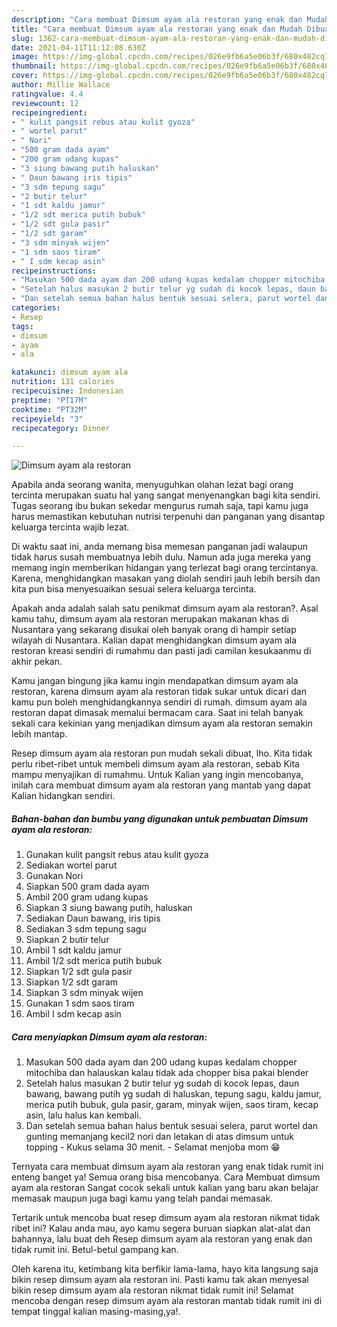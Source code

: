 ```yaml
---
description: "Cara membuat Dimsum ayam ala restoran yang enak dan Mudah Dibuat"
title: "Cara membuat Dimsum ayam ala restoran yang enak dan Mudah Dibuat"
slug: 1362-cara-membuat-dimsum-ayam-ala-restoran-yang-enak-dan-mudah-dibuat
date: 2021-04-11T11:12:08.630Z
image: https://img-global.cpcdn.com/recipes/026e9fb6a5e06b3f/680x482cq70/dimsum-ayam-ala-restoran-foto-resep-utama.jpg
thumbnail: https://img-global.cpcdn.com/recipes/026e9fb6a5e06b3f/680x482cq70/dimsum-ayam-ala-restoran-foto-resep-utama.jpg
cover: https://img-global.cpcdn.com/recipes/026e9fb6a5e06b3f/680x482cq70/dimsum-ayam-ala-restoran-foto-resep-utama.jpg
author: Millie Wallace
ratingvalue: 4.4
reviewcount: 12
recipeingredient:
- " kulit pangsit rebus atau kulit gyoza"
- " wortel parut"
- " Nori"
- "500 gram dada ayam"
- "200 gram udang kupas"
- "3 siung bawang putih haluskan"
- " Daun bawang iris tipis"
- "3 sdm tepung sagu"
- "2 butir telur"
- "1 sdt kaldu jamur"
- "1/2 sdt merica putih bubuk"
- "1/2 sdt gula pasir"
- "1/2 sdt garam"
- "3 sdm minyak wijen"
- "1 sdm saos tiram"
- " I sdm kecap asin"
recipeinstructions:
- "Masukan 500 dada ayam dan 200 udang kupas kedalam chopper mitochiba dan halauskan kalau tidak ada chopper bisa pakai blender"
- "Setelah halus masukan 2 butir telur yg sudah di kocok lepas, daun bawang, bawang putih yg sudah di haluskan, tepung sagu, kaldu jamur, merica putih bubuk, gula pasir, garam, minyak wijen, saos tiram, kecap asin, lalu halus kan kembali."
- "Dan setelah semua bahan halus bentuk sesuai selera, parut wortel dan gunting memanjang kecil2 nori dan letakan di atas dimsum untuk topping Kukus selama 30 menit.  Selamat menjoba mom 😁"
categories:
- Resep
tags:
- dimsum
- ayam
- ala

katakunci: dimsum ayam ala 
nutrition: 131 calories
recipecuisine: Indonesian
preptime: "PT17M"
cooktime: "PT32M"
recipeyield: "3"
recipecategory: Dinner

---
```



![Dimsum ayam ala restoran](https://img-global.cpcdn.com/recipes/026e9fb6a5e06b3f/680x482cq70/dimsum-ayam-ala-restoran-foto-resep-utama.jpg)

Apabila anda seorang wanita, menyuguhkan olahan lezat bagi orang tercinta merupakan suatu hal yang sangat menyenangkan bagi kita sendiri. Tugas seorang ibu bukan sekedar mengurus rumah saja, tapi kamu juga harus memastikan kebutuhan nutrisi terpenuhi dan panganan yang disantap keluarga tercinta wajib lezat.

Di waktu  saat ini, anda memang bisa memesan panganan jadi walaupun tidak harus susah membuatnya lebih dulu. Namun ada juga mereka yang memang ingin memberikan hidangan yang terlezat bagi orang tercintanya. Karena, menghidangkan masakan yang diolah sendiri jauh lebih bersih dan kita pun bisa menyesuaikan sesuai selera keluarga tercinta. 



Apakah anda adalah salah satu penikmat dimsum ayam ala restoran?. Asal kamu tahu, dimsum ayam ala restoran merupakan makanan khas di Nusantara yang sekarang disukai oleh banyak orang di hampir setiap wilayah di Nusantara. Kalian dapat menghidangkan dimsum ayam ala restoran kreasi sendiri di rumahmu dan pasti jadi camilan kesukaanmu di akhir pekan.

Kamu jangan bingung jika kamu ingin mendapatkan dimsum ayam ala restoran, karena dimsum ayam ala restoran tidak sukar untuk dicari dan kamu pun boleh menghidangkannya sendiri di rumah. dimsum ayam ala restoran dapat dimasak memalui bermacam cara. Saat ini telah banyak sekali cara kekinian yang menjadikan dimsum ayam ala restoran semakin lebih mantap.

Resep dimsum ayam ala restoran pun mudah sekali dibuat, lho. Kita tidak perlu ribet-ribet untuk membeli dimsum ayam ala restoran, sebab Kita mampu menyajikan di rumahmu. Untuk Kalian yang ingin mencobanya, inilah cara membuat dimsum ayam ala restoran yang mantab yang dapat Kalian hidangkan sendiri.

<!--inarticleads1-->

##### Bahan-bahan dan bumbu yang digunakan untuk pembuatan Dimsum ayam ala restoran:

1. Gunakan  kulit pangsit rebus atau kulit gyoza
1. Sediakan  wortel parut
1. Gunakan  Nori
1. Siapkan 500 gram dada ayam
1. Ambil 200 gram udang kupas
1. Siapkan 3 siung bawang putih, haluskan
1. Sediakan  Daun bawang, iris tipis
1. Sediakan 3 sdm tepung sagu
1. Siapkan 2 butir telur
1. Ambil 1 sdt kaldu jamur
1. Ambil 1/2 sdt merica putih bubuk
1. Siapkan 1/2 sdt gula pasir
1. Siapkan 1/2 sdt garam
1. Siapkan 3 sdm minyak wijen
1. Gunakan 1 sdm saos tiram
1. Ambil  I sdm kecap asin




<!--inarticleads2-->

##### Cara menyiapkan Dimsum ayam ala restoran:

1. Masukan 500 dada ayam dan 200 udang kupas kedalam chopper mitochiba dan halauskan kalau tidak ada chopper bisa pakai blender
1. Setelah halus masukan 2 butir telur yg sudah di kocok lepas, daun bawang, bawang putih yg sudah di haluskan, tepung sagu, kaldu jamur, merica putih bubuk, gula pasir, garam, minyak wijen, saos tiram, kecap asin, lalu halus kan kembali.
1. Dan setelah semua bahan halus bentuk sesuai selera, parut wortel dan gunting memanjang kecil2 nori dan letakan di atas dimsum untuk topping - Kukus selama 30 menit.  - Selamat menjoba mom 😁




Ternyata cara membuat dimsum ayam ala restoran yang enak tidak rumit ini enteng banget ya! Semua orang bisa mencobanya. Cara Membuat dimsum ayam ala restoran Sangat cocok sekali untuk kalian yang baru akan belajar memasak maupun juga bagi kamu yang telah pandai memasak.

Tertarik untuk mencoba buat resep dimsum ayam ala restoran nikmat tidak ribet ini? Kalau anda mau, ayo kamu segera buruan siapkan alat-alat dan bahannya, lalu buat deh Resep dimsum ayam ala restoran yang enak dan tidak rumit ini. Betul-betul gampang kan. 

Oleh karena itu, ketimbang kita berfikir lama-lama, hayo kita langsung saja bikin resep dimsum ayam ala restoran ini. Pasti kamu tak akan menyesal bikin resep dimsum ayam ala restoran nikmat tidak rumit ini! Selamat mencoba dengan resep dimsum ayam ala restoran mantab tidak rumit ini di tempat tinggal kalian masing-masing,ya!.

